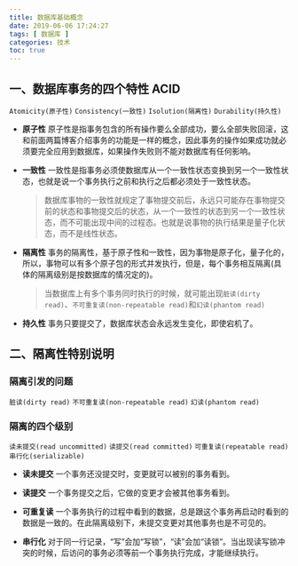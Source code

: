```yaml
---
title: 数据库基础概念
date: 2019-06-06 17:24:27
tags: [ 数据库 ]
categories: 技术
toc: true
---
```


## 一、数据库事务的四个特性 ACID

`Atomicity(原子性)` `Consistency(一致性)` `Isolution(隔离性)` `Durability(持久性)`
<!-- more -->
- **原子性**
  原子性是指事务包含的所有操作要么全部成功，要么全部失败回滚，这和前面两篇博客介绍事务的功能是一样的概念，因此事务的操作如果成功就必须要完全应用到数据库，如果操作失败则不能对数据库有任何影响。

- **一致性**
  一致性是指事务必须使数据库从一个一致性状态变换到另一个一致性状态，也就是说一个事务执行之前和执行之后都必须处于一致性状态。
  > 数据库事物的一致性就规定了事物提交前后，永远只可能存在事物提交前的状态和事物提交后的状态，从一个一致性的状态到另一个一致性状态，而不可能出现中间的过程态。也就是说事物的执行结果是量子化状态，而不是线性状态。

- **隔离性**
  事务的隔离性，基于原子性和一致性，因为事物是原子化，量子化的，所以，事物可以有多个原子包的形式并发执行，但是，每个事务相互隔离(具体的隔离级别是按数据库的情况定的)。
  > 当数据库上有多个事务同时执行的时候，就可能出现`脏读(dirty read)`、`不可重复读(non-repeatable read)`和`幻读(phantom read)`

- **持久性**
  事务只要提交了，数据库状态会永远发生变化，即使宕机了。

## 二、隔离性特别说明

### 隔离引发的问题

`脏读(dirty read)` `不可重复读(non-repeatable read)` `幻读(phantom read)`

### 隔离的四个级别

`读未提交(read uncommitted)` `读提交(read committed)` `可重复读(repeatable read)` `串行化(serializable)`
  
- **读未提交**
  一个事务还没提交时，变更就可以被别的事务看到。

- **读提交**
  一个事务提交之后，它做的变更才会被其他事务看到。

- **可重复读**
  一个事务执行的过程中看到的数据，总是跟这个事务再启动时看到的数据是一致的。在此隔离级别下，未提交变更对其他事务也是不可见的。

- **串行化**
  对于同一行记录，“写”会加“写锁”，“读”会加“读锁”。当出现读写锁冲突的时候，后访问的事务必须等前一个事务执行完成，才能继续执行。
